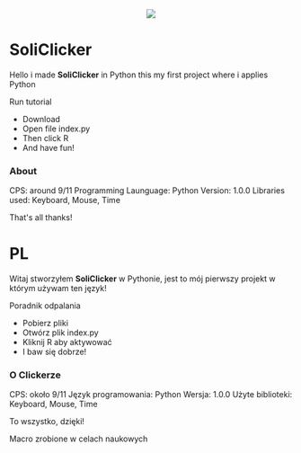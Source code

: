 <center>
  <img src="https://wakatime.com/badge/github/SolindekDev/SoliClicker.svg">
 </center>

# SoliClicker

Hello i made **SoliClicker** in Python this my first project where i applies Python

Run tutorial

* Download
* Open file index.py
* Then click R 
* And have fun!

### About

CPS: around 9/11
Programming Launguage: Python
Version: 1.0.0
Libraries used: Keyboard, Mouse, Time

That's all thanks!

# PL

Witaj stworzyłem **SoliClicker** w Pythonie, jest to mój pierwszy projekt w którym używam ten język!

Poradnik odpalania

* Pobierz pliki
* Otwórz plik index.py
* Kliknij R aby aktywować
* I baw się dobrze!

### O Clickerze

CPS: około 9/11
Język programowania: Python
Wersja: 1.0.0
Użyte biblioteki: Keyboard, Mouse, Time

To wszystko, dzięki!

Macro zrobione w celach naukowych

